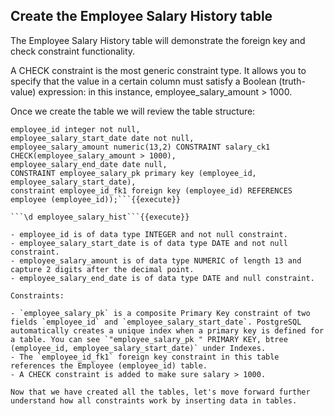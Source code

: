 ## Create the Employee Salary History table

The Employee Salary History table will demonstrate the foreign key and check constraint functionality.

A CHECK constraint is the most generic constraint type. It allows you to specify that the value in a certain column must satisfy a Boolean (truth-value) expression: in this instance, employee_salary_amount > 1000.

Once we create the table we will review the table structure:

```CREATE TABLE employee_salary_hist (
employee_id integer not null,
employee_salary_start_date date not null,
employee_salary_amount numeric(13,2) CONSTRAINT salary_ck1
CHECK(employee_salary_amount > 1000),
employee_salary_end_date date null,
CONSTRAINT employee_salary_pk primary key (employee_id,
employee_salary_start_date),
constraint employee_id_fk1 foreign key (employee_id) REFERENCES
employee (employee_id));```{{execute}}

```\d employee_salary_hist```{{execute}}

- employee_id is of data type INTEGER and not null constraint.
- employee_salary_start_date is of data type DATE and not null constraint.
- employee_salary_amount is of data type NUMERIC of length 13 and capture 2 digits after the decimal point.
- employee_salary_end_date is of data type DATE and null constraint.

Constraints:

- `employee_salary_pk` is a composite Primary Key constraint of two fields `employee_id` and `employee_salary_start_date`. PostgreSQL automatically creates a unique index when a primary key is defined for a table. You can see `"employee_salary_pk " PRIMARY KEY, btree (employee_id, employee_salary_start_date)` under Indexes.
- The `employee_id_fk1` foreign key constraint in this table references the Employee (employee_id) table.
- A CHECK constraint is added to make sure salary > 1000.

Now that we have created all the tables, let's move forward further understand how all constraints work by inserting data in tables.
